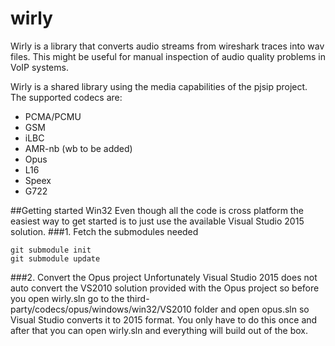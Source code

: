 # wirly
Wirly is a library that converts audio streams from wireshark traces into wav files. This might be useful for manual inspection of audio quality problems in VoIP systems. 

Wirly is a shared library using the media capabilities of the pjsip project. The supported codecs are:
* PCMA/PCMU
* GSM
* iLBC
* AMR-nb (wb to be added)
* Opus
* L16
* Speex
* G722

##Getting started Win32
Even though all the code is cross platform the easiest way to get started is to just use the available Visual Studio 2015 solution.
###1. Fetch the submodules needed
```
git submodule init
git submodule update
```
###2. Convert the Opus project
Unfortunately Visual Studio 2015 does not auto convert the VS2010 solution provided with the Opus project so before you open wirly.sln go to the third-party/codecs/opus/windows/win32/VS2010 folder and open opus.sln so Visual Studio converts it to 2015 format. You only have to do this once and after that you can open wirly.sln and everything will build out of the box.  
